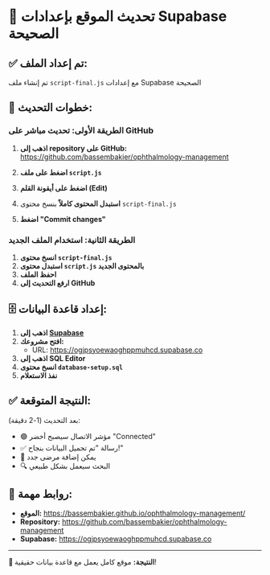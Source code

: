 # 🚀 تحديث الموقع بإعدادات Supabase الصحيحة

## ✅ تم إعداد الملف:
تم إنشاء ملف `script-final.js` مع إعدادات Supabase الصحيحة

## 🔄 خطوات التحديث:

### الطريقة الأولى: تحديث مباشر على GitHub

1. **اذهب إلى repository على GitHub:**
   https://github.com/bassembakier/ophthalmology-management

2. **اضغط على ملف `script.js`**

3. **اضغط على أيقونة القلم (Edit)**

4. **استبدل المحتوى كاملاً** بنسخ محتوى `script-final.js`

5. **اضغط "Commit changes"**

### الطريقة الثانية: استخدام الملف الجديد

1. **انسخ محتوى `script-final.js`**
2. **استبدل محتوى `script.js` بالمحتوى الجديد**
3. **احفظ الملف**
4. **ارفع التحديث إلى GitHub**

## 🗄️ إعداد قاعدة البيانات:

1. **اذهب إلى [Supabase](https://supabase.com)**
2. **افتح مشروعك:**
   - URL: https://ogjpsyoewaoghppmuhcd.supabase.co
3. **اذهب إلى SQL Editor**
4. **انسخ محتوى `database-setup.sql`**
5. **نفذ الاستعلام**

## ✅ النتيجة المتوقعة:

بعد التحديث (1-2 دقيقة):
- 🟢 مؤشر الاتصال سيصبح أخضر "Connected"
- ✅ رسالة "تم تحميل البيانات بنجاح!"
- 💾 يمكن إضافة مرضى جدد
- 🔍 البحث سيعمل بشكل طبيعي

## 🔗 روابط مهمة:

- **الموقع:** https://bassembakier.github.io/ophthalmology-management/
- **Repository:** https://github.com/bassembakier/ophthalmology-management
- **Supabase:** https://ogjpsyoewaoghppmuhcd.supabase.co

---

**🎯 النتيجة:** موقع كامل يعمل مع قاعدة بيانات حقيقية!
